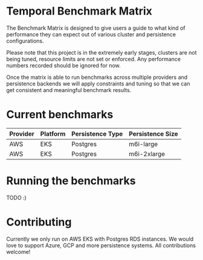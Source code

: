 # Temporal Benchmark Matrix

The Benchmark Matrix is designed to give users a guide to what kind of performance they can expect out of various cluster and persistence configurations.

Please note that this project is in the extremely early stages, clusters are not being tuned, resource limits are not set or enforced. Any performance numbers recorded should be ignored for now.

Once the matrix is able to run benchmarks across multiple providers and persistence backends we will apply constraints and tuning so that we can get consistent and meaningful benchmark results.

# Current benchmarks

| Provider | Platform | Persistence Type | Persistence Size |
|---|---|---|---|
|AWS|EKS|Postgres|m6i-large|
|AWS|EKS|Postgres|m6i-2xlarge|

# Running the benchmarks

TODO :)

# Contributing

Currently we only run on AWS EKS with Postgres RDS instances. We would love to support Azure, GCP and more persistence systems. All contributions welcome!